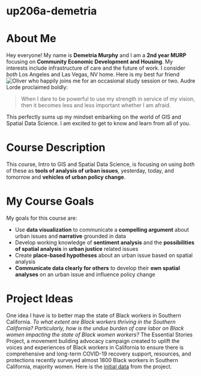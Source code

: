 # up206a-demetria
# <hl> About Me
Hey everyone! My name is **Demetria Murphy** and I am a **2nd year MURP** focusing on **Community Economic Development and Housing**. My interests include infrastructure of care and the future of work. I consider *both* Los Angeles and Las Vegas, NV home. Here is my best fur friend ![Oliver](https://doc-04-24-docs.googleusercontent.com/docs/securesc/ovsm1evavipcvplujrnmmaaq7jh8j1dp/9mngt4g67plrp7f4f2b0799hdvbig3q1/1633316850000/02001221330683900771/02001221330683900771/1Fwkxvamk0EECDxWnHtdFY1U24I_Zp0qF?e=download&authuser=0&nonce=02vhkhv8l99va&user=02001221330683900771&hash=jg2hesnpb0se8rnmir8mkkl1n8o9p1fu)  who happily joins me for an occasional study session or two. Audre Lorde proclaimed boldly:
  >When I dare to be powerful to use my strength in service of my vision, 
  >then it becomes less and less important whether I am afraid.

This perfectly sums up my mindset embarking on the world of GIS and Spatial Data Science. I am excited to get to know and learn from all of you.
# <hl> Course Description
This course, Intro to GIS and Spatial Data Science, is focusing on using *both* of these as **tools of analysis of urban issues**, yesterday, today, and tomorrow and **vehicles of urban policy change**.
# <hl> My Course Goals
My goals for this course are:
* Use **data visualization** to communicate a **compelling argument** about urban issues and **narrative** grounded in data 
* Develop working knowledge of **sentiment analysis** and the **possibilities of spatial analysis** in **urban justice** related issues
* Create **place-based hypotheses** about an urban issue based on spatial analysis 
* **Communicate data clearly for others** to develop their **own spatial analyses** on an urban issue and influence policy change
# <hl> Project Ideas
One idea I have is to better map the state of Black workers in Southern California. *To what extent are Black workers thriving in the Southern California? Particularly, how is the undue burden of care labor on Black women impacting the state of Black women workers?* The Essential Stories Project, a movement building advocacy campaign created to uplift the voices and experiences of Black workers in California to ensure there is comprehensive and long-term COVID-19 recovery support, resources, and protections recently surveyed almost 1800 Black workers in Southern California, majority women.
  Here is the [initial data](https://docs.google.com/document/d/1vclyxwB25PSnze9b7YTpuXSVra5JiBJz2AJQ77eUOqI/edit) from the project.
